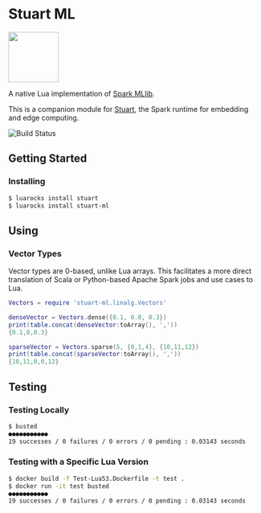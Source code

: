 # Stuart ML

<img src="http://downloadicons.net/sites/default/files/mouse-icon-86497.png" width="100">

A native Lua implementation of [Spark MLlib](https://spark.apache.org/docs/latest/ml-guide.html).

This is a companion module for [Stuart](https://spark.apache.org/docs/2.2.0/), the Spark runtime for embedding and edge computing.

![Build Status](https://api.travis-ci.org/BixData/stuart-ml.svg?branch=master)

## Getting Started

### Installing

```sh
$ luarocks install stuart
$ luarocks install stuart-ml
```

## Using

### Vector Types

Vector types are 0-based, unlike Lua arrays. This facilitates a more direct translation of Scala or Python-based Apache Spark jobs and use cases to Lua.

```lua
Vectors = require 'stuart-ml.linalg.Vectors'

denseVector = Vectors.dense({0.1, 0.0, 0.3})
print(table.concat(denseVector:toArray(), ','))
{0.1,0,0.3}

sparseVector = Vectors.sparse(5, {0,1,4}, {10,11,12})
print(table.concat(sparseVector:toArray(), ','))
{10,11,0,0,12}
```

## Testing

### Testing Locally

```sh
$ busted
●●●●●●●●●●●
19 successes / 0 failures / 0 errors / 0 pending : 0.03143 seconds
```

### Testing with a Specific Lua Version

```sh
$ docker build -f Test-Lua53.Dockerfile -t test .
$ docker run -it test busted
●●●●●●●●●●●
19 successes / 0 failures / 0 errors / 0 pending : 0.03143 seconds
```
